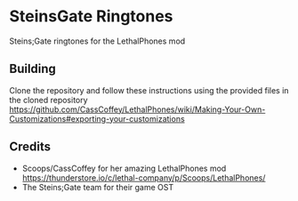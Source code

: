 # SteinsGate Ringtones
Steins;Gate ringtones for the LethalPhones mod

## Building
Clone the repository and follow these instructions using the provided files in the cloned repository
https://github.com/CassCoffey/LethalPhones/wiki/Making-Your-Own-Customizations#exporting-your-customizations

## Credits
* Scoops/CassCoffey for her amazing LethalPhones mod https://thunderstore.io/c/lethal-company/p/Scoops/LethalPhones/
* The Steins;Gate team for their game OST
